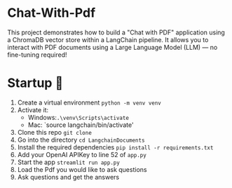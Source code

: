 # Chat-With-Pdf
This project demonstrates how to build a "Chat with PDF" application using a ChromaDB vector store within a LangChain pipeline. It allows you to interact with PDF documents using a Large Language Model (LLM) — no fine-tuning required!

# Startup 🚀
1. Create a virtual environment `python -m venv venv`
2. Activate it: 
   - Windows:`.\venv\Scripts\activate`
   - Mac: `source langchain/bin/activate'
3. Clone this repo `git clone`
4. Go into the directory `cd LangchainDocuments`
5. Install the required dependencies `pip install -r requirements.txt`
6. Add your OpenAI APIKey to line 52 of `app.py`
7. Start the app `streamlit run app.py`
8. Load the Pdf you would like to ask questions
9. Ask questions and get the answers

   




